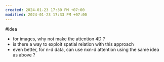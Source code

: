 ```yaml
---
created: 2024-01-23 17:30 PM +07:00
modified: 2024-01-23 17:33 PM +07:00
---
```

#idea

- for images, why not make the attention 4D ?
- is there a way to exploit spatial relation with this approach
- even better, for n-d data, can use nxn-d attention using the same idea as above ?